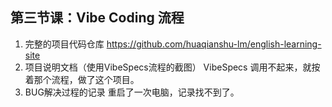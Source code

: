 
## 第三节课：Vibe Coding 流程

1. 完整的项目代码仓库
https://github.com/huaqianshu-lm/english-learning-site
2. 项目说明文档（使用VibeSpecs流程的截图）
   VibeSpecs 调用不起来，就按着那个流程，做了这个项目。
3. BUG解决过程的记录
   重启了一次电脑，记录找不到了。